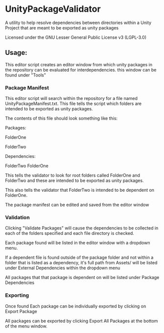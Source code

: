# UnityPackageValidator
A utility to help resolve dependencies between directories within a Unity Project that are meant to be exported as unity packages

Licensed under the GNU Lesser General Public License v3 (LGPL-3.0)

## Usage:

This editor script creates an editor window from which unity packages in the repository can be evaluated for interdependencies. this window can be found under "Tools"

### Package Manifest  

This editor script will search within the repository for a file named UnityPackageManifest.txt. This file tells the script which folders are intended to be exported as unity packages.

The contents of this file should look something like this:

Packages:

FolderOne

FolderTwo

Dependencies:

FolderTwo FolderOne

This tells the validator to look for root folders called FolderOne and FolderTwo and these are intended to be exported as unity packages.

This also tells the validator that FolderTwo is intended to be dependent on FolderOne.

The package manifest can be edited and saved from the editor window

### Validation

Clicking "Validate Packages" will cause the dependencies to be collected in each of the folders specified and each file directory is checked.

Each package found will be listed in the editor window with a dropdown menu.

If a dependent file is found outside of the package folder and not within a folder that is listed as a dependency, it's full path from Assets/ will be listed under External Dependencies within the dropdown menu

All packages that that package is dependent on will be listed under Package Dependencies

### Exporting

Once found Each package can be individually exported by clicking on Export Package

All packages can be exported by clicking Export All Packages at the bottom of the menu window. 